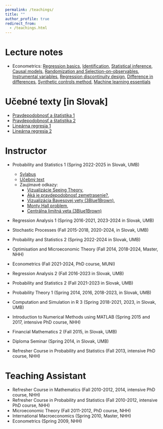 ```yaml
---
permalink: /teachings/
title: ""
author_profile: true
redirect_from: 
  - /teachings.html
---
```



Lecture notes
======

- Econometrics: [Regression basics](http://lukaslaffers.github.io/files/econx_1_LL_2.pdf), [Identification](http://lukaslaffers.github.io/files/econx_2a_LL_handout.pdf), [Statistical inference](http://lukaslaffers.github.io/files/econx_2b_LL_handout.pdf), [Causal models](http://lukaslaffers.github.io/files/econx_3a_LL_handout.pdf), [Randomization and Selection-on-observables](http://lukaslaffers.github.io/files/econx_3b_LL_handout.pdf), [Instrumental variables](http://lukaslaffers.github.io/files/econx_4_IV_LL_handout.pdf), [Regression discontinuity design](http://lukaslaffers.github.io/files/econx_5a_LL_handout.pdf), [Difference in differences](http://lukaslaffers.github.io/files/econx_5b_LL_handout.pdf), [Synthetic controls method](http://lukaslaffers.github.io/files/econx_6a_LL_handout.pdf), [Machine learning essentials](http://lukaslaffers.github.io/files/econx_6b_LL_handout.pdf)

Učebné texty \[in Slovak\]
======

- [Pravdepodobnosť a štatistika 1](https://lukaslaffers.github.io/pas1/)
- [Pravdepodobnosť a štatistika 2](https://lukaslaffers.github.io/pas2/)
- [Lineárna regresia 1](http://lukaslaffers.github.io/files/MAR1_poznamkyMain-8chj.pdf)
- [Lineárna regresia 2](http://lukaslaffers.github.io/files/MAR2_all-afk9.pdf)

Instructor
======

- Probability and Statistics 1 (Spring 2022-2025 in Slovak, UMB)
  - [Sylabus](https://lukaslaffers.github.io/files/sylabus_ps_1_svk_25.pdf)
  - [Učebný text](https://lukaslaffers.github.io/pas1/)
  - Zaujímavé odkazy: 
    - [Vizualizácie Seeing Theory](https://seeing-theory.brown.edu/), 
    - [Aká je pravdepodobnosť zemetrasenie?](https://www.stat.berkeley.edu/~stark/Preprints/611.pdf),
    - [Vizualizácia Bayesovej vety (3Blue1Brown)](https://www.youtube.com/watch?v=HZGCoVF3YvM), 
    - [Monty Hall problem](https://www.youtube.com/watch?v=4Lb-6rxZxx0), 
    - [Centrálna limitná veta (3Blue1Brown)](https://www.youtube.com/watch?v=zeJD6dqJ5lo)


- Regression Analysis 1 (Spring 2016-2021, 2023-2024 in Slovak, UMB)
- Stochastic Processes (Fall 2015-2018, 2020-2024, in Slovak, UMB)
- Probability and Statistics 2 (Spring 2022-2024 in Slovak, UMB)
- Optimisation and Microeconomic Theory (Fall 2014, 2018-2024, Master, NHH)
- Econometrics (Fall 2021-2024, PhD course, MUNI)
- Regression Analysis 2 (Fall 2016-2023 in Slovak, UMB)
- Probability and Statistics 2 (Fall 2021-2023 in Slovak, UMB)
- Probability Theory 1 (Spring 2014, 2016, 2018-2023, in Slovak, UMB)
- Computation and Simulation in R 3 (Spring 2018-2021, 2023, in Slovak, UMB)
- Introduction to Numerical Methods using MATLAB (Spring 2015 and 2017, intensive PhD course, NHH)
- Financial Mathematics 2 (Fall 2015, in Slovak, UMB)
- Diploma Seminar (Spring 2014, in Slovak, UMB)
- Refresher Course in Probability and Statistics (Fall 2013, intensive PhD course, NHH)

Teaching Assistant
======

- Refresher Course in Mathematics (Fall 2010-2012, 2014, intensive PhD course, NHH)
- Refresher Course in Probability and Statistics (Fall 2010-2012, intensive PhD course, NHH)
- Microeconomic Theory (Fall 2011-2012, PhD course, NHH)
- International Macroeconomics (Spring 2010, Master, NHH)
- Econometrics (Spring 2009, NHH)